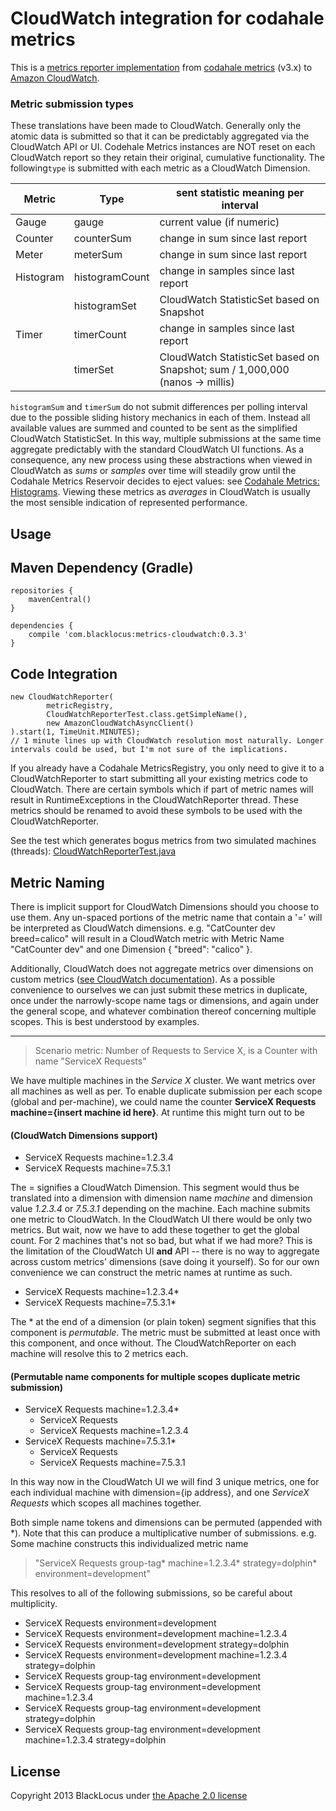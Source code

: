 CloudWatch integration for codahale metrics
===========================================
This is a [metrics reporter implementation](https://github.com/codahale/metrics/blob/master/metrics-core/src/main/java/com/codahale/metrics/ScheduledReporter.java)
from [codahale metrics](http://metrics.codahale.com/) (v3.x) to [Amazon CloudWatch](http://aws.amazon.com/cloudwatch/).


### Metric submission types ###

These translations have been made to CloudWatch. Generally only the atomic data is submitted so that it can be
predictably aggregated via the CloudWatch API or UI. Codehale Metrics instances are NOT reset on
each CloudWatch report so they retain their original, cumulative functionality. The following`type` is submitted with
each metric as a CloudWatch Dimension.

| Metric    | Type           | sent statistic meaning per interval                                                     |
| --------- | -------------- | --------------------------------------------------------------------------------------- |
| Gauge     | gauge          | current value (if numeric)                                                              |
| Counter   | counterSum     | change in sum since last report                                                         |
| Meter     | meterSum       | change in sum since last report                                                         |
| Histogram | histogramCount | change in samples since last report                                                     |
|           | histogramSet   | CloudWatch StatisticSet based on Snapshot                                               |
| Timer     | timerCount     | change in samples since last report                                                     |
|           | timerSet       | CloudWatch StatisticSet based on Snapshot; sum / 1,000,000 (nanos -> millis)            |

`histogramSum` and `timerSum` do not submit differences per polling interval due to the possible sliding history
mechanics in each of them. Instead all available values are summed and counted to be sent as the simplified CloudWatch
StatisticSet. In this way, multiple submissions at the same time aggregate predictably with the standard CloudWatch UI
functions. As a consequence, any new process using these abstractions when viewed in CloudWatch as *sums* or *samples*
over time will steadily grow until the Codahale Metrics Reservoir decides to eject values: see
[Codahale Metrics: Histograms](http://metrics.codahale.com/manual/core/#histograms). Viewing these metrics as
*averages* in CloudWatch is usually the most sensible indication of represented performance.



Usage
-----


## Maven Dependency (Gradle) ##

    repositories {
        mavenCentral()
    }

    dependencies {
        compile 'com.blacklocus:metrics-cloudwatch:0.3.3'
    }

## Code Integration ##

    new CloudWatchReporter(
            metricRegistry,
            CloudWatchReporterTest.class.getSimpleName(),
            new AmazonCloudWatchAsyncClient()
    ).start(1, TimeUnit.MINUTES);
    // 1 minute lines up with CloudWatch resolution most naturally. Longer intervals could be used, but I'm not sure of the implications.

If you already have a Codahale MetricsRegistry, you only need to give it to a CloudWatchReporter to start submitting
all your existing metrics code to CloudWatch. There are certain symbols which if part of metric names will result
in RuntimeExceptions in the CloudWatchReporter thread. These metrics should be renamed to avoid these symbols
to be used with the CloudWatchReporter.

See the test which generates bogus metrics from two simulated machines (threads):
[CloudWatchReporterTest.java](https://github.com/blacklocus/metrics-cloudwatch/blob/master/src/test/java/com/blacklocus/metrics/CloudWatchReporterTest.java)



Metric Naming
-------------

There is implicit support for CloudWatch Dimensions should you choose to use them. Any un-spaced portions of the metric
name that contain a '=' will be interpreted as CloudWatch dimensions. e.g. "CatCounter dev breed=calico" will result
in a CloudWatch metric with Metric Name "CatCounter dev" and one Dimension  { "breed": "calico" }.

Additionally, CloudWatch does not aggregate metrics over dimensions on custom metrics
([see CloudWatch documentation](http://docs.aws.amazon.com/AmazonCloudWatch/latest/DeveloperGuide/cloudwatch_concepts.html#Dimension)).
As a possible convenience to ourselves we can just submit these metrics in duplicate, once under the narrowly-scope name
tags or dimensions, and again under the general scope, and whatever combination thereof concerning multiple scopes. This
is best understood by examples.

----------------

> Scenario metric: Number of Requests to Service X, is a Counter with name "ServiceX Requests"

We have multiple machines in the *Service X* cluster. We want metrics over all machines as well as per. To enable
duplicate submission per each scope (global and per-machine), we could name the counter
**ServiceX Requests machine={insert machine id here}**. At runtime this might turn out to be

#### (CloudWatch Dimensions support) ####

  - ServiceX Requests machine=1.2.3.4
  - ServiceX Requests machine=7.5.3.1

The = signifies a CloudWatch Dimension. This segment would thus be translated into a dimension with dimension
name *machine* and dimension value *1.2.3.4* or *7.5.3.1* depending on the machine. Each machine submits one metric to
CloudWatch. In the CloudWatch UI there would be only two metrics. But wait, now we have to add these together to get
the global count. For 2 machines that's not so bad, but what if we had more? This is the limitation of the CloudWatch UI
**and** API -- there is no way to aggregate across custom metrics' dimensions (save doing it yourself). So for our
own convenience we can construct the metric names at runtime as such.

  - ServiceX Requests machine=1.2.3.4*
  - ServiceX Requests machine=7.5.3.1*

The * at the end of a dimension (or plain token) segment signifies that this component is *permutable*. The metric must be
submitted at least once with this component, and once without. The CloudWatchReporter on each machine will resolve this
to 2 metrics each.

#### (Permutable name components for multiple scopes duplicate metric submission) ####

  - ServiceX Requests machine=1.2.3.4*
    * ServiceX Requests
    * ServiceX Requests machine=1.2.3.4
  - ServiceX Requests machine=7.5.3.1*
    * ServiceX Requests
    * ServiceX Requests machine=7.5.3.1

In this way now in the CloudWatch UI we will find 3 unique metrics, one for each individual machine with dimension={ip
address}, and one *ServiceX Requests* which scopes all machines together.

Both simple name tokens and dimensions can be permuted (appended with *). Note that this can produce a multiplicative
number of submissions. e.g. Some machine constructs this individualized metric name

> "ServiceX Requests group-tag* machine=1.2.3.4* strategy=dolphin* environment=development"

This resolves to all of the following submissions, so be careful about multiplicity.

  - ServiceX Requests environment=development
  - ServiceX Requests environment=development machine=1.2.3.4
  - ServiceX Requests environment=development strategy=dolphin
  - ServiceX Requests environment=development machine=1.2.3.4 strategy=dolphin
  - ServiceX Requests group-tag environment=development
  - ServiceX Requests group-tag environment=development machine=1.2.3.4
  - ServiceX Requests group-tag environment=development strategy=dolphin
  - ServiceX Requests group-tag environment=development machine=1.2.3.4 strategy=dolphin



License
-------

Copyright 2013 BlackLocus under [the Apache 2.0 license](LICENSE)


